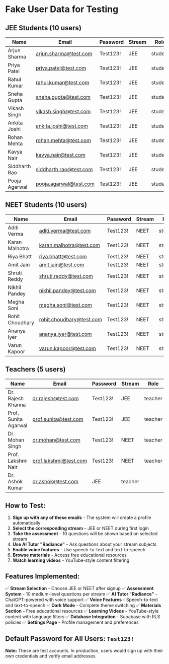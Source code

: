 # Fake User Data for Testing

## JEE Students (10 users)

| Name | Email | Password | Stream | Role |
|------|-------|----------|--------|------|
| Arjun Sharma | arjun.sharma@test.com | Test123! | JEE | student |
| Priya Patel | priya.patel@test.com | Test123! | JEE | student |
| Rahul Kumar | rahul.kumar@test.com | Test123! | JEE | student |
| Sneha Gupta | sneha.gupta@test.com | Test123! | JEE | student |
| Vikash Singh | vikash.singh@test.com | Test123! | JEE | student |
| Ankita Joshi | ankita.joshi@test.com | Test123! | JEE | student |
| Rohan Mehta | rohan.mehta@test.com | Test123! | JEE | student |
| Kavya Nair | kavya.nair@test.com | Test123! | JEE | student |
| Siddharth Rao | siddharth.rao@test.com | Test123! | JEE | student |
| Pooja Agarwal | pooja.agarwal@test.com | Test123! | JEE | student |

## NEET Students (10 users)

| Name | Email | Password | Stream | Role |
|------|-------|----------|--------|------|
| Aditi Verma | aditi.verma@test.com | Test123! | NEET | student |
| Karan Malhotra | karan.malhotra@test.com | Test123! | NEET | student |
| Riya Bhatt | riya.bhatt@test.com | Test123! | NEET | student |
| Amit Jain | amit.jain@test.com | Test123! | NEET | student |
| Shruti Reddy | shruti.reddy@test.com | Test123! | NEET | student |
| Nikhil Pandey | nikhil.pandey@test.com | Test123! | NEET | student |
| Megha Soni | megha.soni@test.com | Test123! | NEET | student |
| Rohit Choudhary | rohit.choudhary@test.com | Test123! | NEET | student |
| Ananya Iyer | ananya.iyer@test.com | Test123! | NEET | student |
| Varun Kapoor | varun.kapoor@test.com | Test123! | NEET | student |

## Teachers (5 users)

| Name | Email | Password | Stream | Role |
|------|-------|----------|--------|------|
| Dr. Rajesh Khanna | dr.rajesh@test.com | Test123! | JEE | teacher |
| Prof. Sunita Agarwal | prof.sunita@test.com | Test123! | JEE | teacher |
| Dr. Mohan Singh | dr.mohan@test.com | Test123! | NEET | teacher |
| Prof. Lakshmi Nair | prof.lakshmi@test.com | Test123! | NEET | teacher |
| Dr. Ashok Kumar | dr.ashok@test.com | JEE | teacher |

## How to Test:

1. **Sign up with any of these emails** - The system will create a profile automatically
2. **Select the corresponding stream** - JEE or NEET during first login
3. **Take the assessment** - 10 questions will be shown based on selected stream
4. **Use AI Tutor "Radiance"** - Ask questions about your stream subjects
5. **Enable voice features** - Use speech-to-text and text-to-speech
6. **Browse materials** - Access free educational resources
7. **Watch learning videos** - YouTube-style content filtering

## Features Implemented:

✅ **Stream Selection** - Choose JEE or NEET after signup
✅ **Assessment System** - 10 medium-level questions per stream
✅ **AI Tutor "Radiance"** - ChatGPT-powered with voice support
✅ **Voice Features** - Speech-to-text and text-to-speech
✅ **Dark Mode** - Complete theme switching
✅ **Materials Section** - Free educational resources
✅ **Learning Videos** - YouTube-style content with language filters
✅ **Database Integration** - Supabase with RLS policies
✅ **Settings Page** - Profile management and preferences

## Default Password for All Users: `Test123!`

**Note:** These are test accounts. In production, users would sign up with their own credentials and verify email addresses.